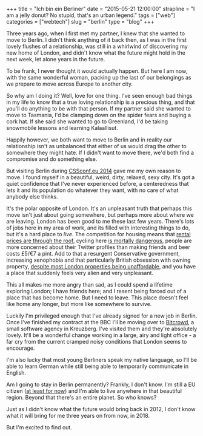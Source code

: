 +++
title = "Ich bin ein Berliner"
date = "2015-05-21 12:00:00"
strapline = "I am a jelly donut? No stupid, that's an urban legend."
tags = ["web"]
categories = ["webtech"]
slug = "berlin"
type = "blog"
+++

Three years ago, when I first met my partner, I knew that she wanted to move to Berlin. I didn't think anything of it back then, as I was in the first lovely flushes of a relationship, was still in a whirlwind of discovering my new home of London, and didn't know what the future might hold in the next week, let alone years in the future.

To be frank, I never thought it would actually happen. But here I am now, with the same wonderful woman, packing up the last of our belongings as we prepare to move across Europe to another city. 

So why am I doing it? Well, love for one thing. I've seen enough bad things in my life to know that a true loving relationship is a precious thing, and that you'll do anything to be with that person. If my partner said she wanted to move to Tasmania, I'd be clamping down on the spider fears and buying a cork hat. If she said she wanted to go to Greenland, I'd be taking snowmobile lessons and learning Kalaallisut. 

Happily however, we both want to move to Berlin and in reality our relationship isn't as unbalanced that either of us would drag the other to somewhere they might hate. If I didn't want to move there, we'd both find a compromise and do something else. 

But visiting Berlin during [CSSconf.eu 2014](http://2014.cssconf.eu) gave me my own reason to move. I found myself in a beautiful, weird, dirty, relaxed, sexy city. It's got a quiet confidence that I've never experienced before, a centeredness that lets it and its population do whatever they want, with no care of what anybody else thinks.

It's the polar opposite of London. It's an unpleasant truth that perhaps this move isn't just about going somewhere, but perhaps more about where we are leaving. London has been good to me these last few years. There's lots of jobs here in my area of work, and its filled with interesting things to do, but it's a hard place to *live*. The competition for housing means that [rental prices are through the roof](http://www.theguardian.com/money/2014/jan/27/renting-london-costs-twice-elsewhere), cycling here [is mortally dangerous](http://en.wikipedia.org/wiki/Cycling_in_London#2013_deaths), people are more concerned about their Twitter profiles than making friends and beer costs £5/€7 a pint. Add to that a resurgent Conservative government, increasing xenophobia and that particularly British obsession with owning property, [despite most London properties being unaffordable](http://www.huffingtonpost.co.uk/2015/05/01/london-house-prices_n_7187450.html), and you have a place that suddenly feels very alien and very unpleasant.

This all makes me more angry than sad, as I could spend a lifetime exploring London; I have friends here; and I resent being forced out of a place that has become home. But I need to leave. This place doesn't feel like home any longer, but more like somewhere to survive. 

Luckily I'm privileged enough that I've already signed for a new job in Berlin. Once I've finished my contract at the BBC I'll be moving over to [Bitcrowd](http://bitcrowd.net), a small software agency in Kreuzberg. I've visited them and they're absolutely lovely. It'll be a wonderful change working in a large, airy and light office - a far cry from the current cramped noisy conditions that London seems to encourage. 

I'm also lucky that most young Berliners speak my native language, so I'll be able to learn German while still being able to temporarily communicate in English.

Am I going to stay in Berlin permanently? Frankly, I don't know. I'm still a EU citizen ([at least for now](http://en.wikipedia.org/wiki/Proposed_referendum_on_United_Kingdom_membership_of_the_European_Union)) and I'm able to live anywhere in that beautiful region. Beyond that there's an entire planet. So who knows? 


Just as I didn't know what the future would bring back in 2012, I don't know what it will bring for me three years on from now, in 2018. 

But I'm excited to find out.

